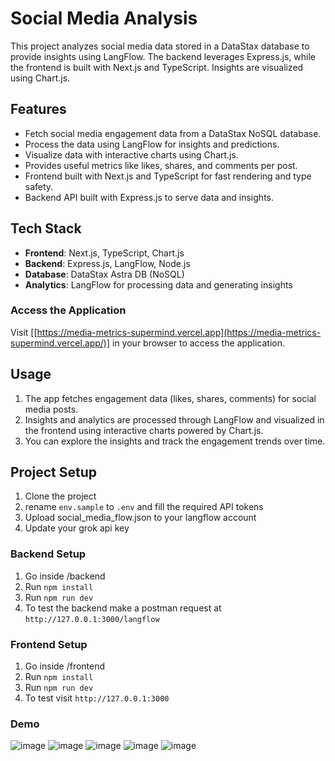 # Social Media Analysis
This project analyzes social media data stored in a DataStax database to provide insights using LangFlow. The backend leverages Express.js, while the frontend is built with Next.js and TypeScript. Insights are visualized using Chart.js.

## Features

- Fetch social media engagement data from a DataStax NoSQL database.
- Process the data using LangFlow for insights and predictions.
- Visualize data with interactive charts using Chart.js.
- Provides useful metrics like likes, shares, and comments per post.
- Frontend built with Next.js and TypeScript for fast rendering and type safety.
- Backend API built with Express.js to serve data and insights.

## Tech Stack

- **Frontend**: Next.js, TypeScript, Chart.js
- **Backend**: Express.js, LangFlow, Node.js
- **Database**: DataStax Astra DB (NoSQL)
- **Analytics**: LangFlow for processing data and generating insights

### Access the Application

Visit [[https://media-metrics-supermind.vercel.app](https://media-metrics-supermind.vercel.app/)] in your browser to access the application.

## Usage

1. The app fetches engagement data (likes, shares, comments) for social media posts.
2. Insights and analytics are processed through LangFlow and visualized in the frontend using interactive charts powered by Chart.js.
3. You can explore the insights and track the engagement trends over time.


## Project Setup

1. Clone the project
2. rename `env.sample` to `.env` and fill the required API tokens
3. Upload social_media_flow.json to your langflow account
4. Update your grok api key

### Backend Setup
1. Go inside /backend
2. Run `npm install`
3. Run `npm run dev`
4. To test the backend make a postman request at `http://127.0.0.1:3000/langflow`

### Frontend Setup
1. Go inside /frontend
2. Run `npm install`
3. Run `npm run dev`
4. To test visit `http://127.0.0.1:3000`

### Demo
![image](https://github.com/user-attachments/assets/58acb5c5-65d0-4b60-9f5b-2a831fb47e3c)
![image](https://github.com/user-attachments/assets/1aa8bc53-257a-4582-87a8-f3ad2e600e31)
![image](https://github.com/user-attachments/assets/6b8112d6-33f1-4596-adea-f0b9a3d199f0)
![image](https://github.com/user-attachments/assets/dce20045-1e98-4847-addd-77e9b3730c12)
![image](https://github.com/user-attachments/assets/574ffcde-aed9-4551-b1fd-7b8beee92aca)









